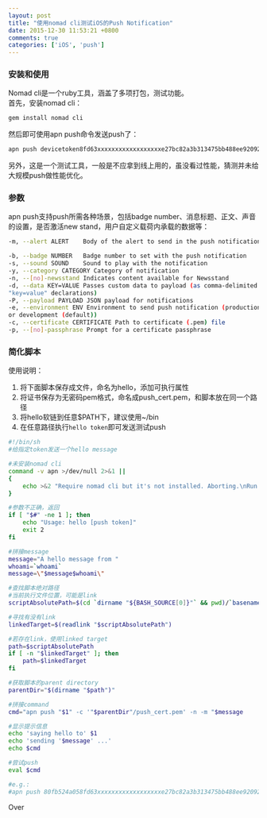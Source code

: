 ```yaml
---
layout: post
title: "使用nomad cli测试iOS的Push Notification"
date: 2015-12-30 11:53:21 +0800
comments: true
categories: ['iOS', 'push']
---
```


### 安装和使用 
Nomad cli是一个ruby工具，涵盖了多项打包，测试功能。  
首先，安装nomad cli：  
```bash
gem install nomad cli
```
然后即可使用apn push命令发送push了：  

```bash
apn push devicetoken8fd63xxxxxxxxxxxxxxxxxxe27bc82a3b313475bb488ee92092d3c -c push_cert.pem -n -m "A message from openthread"
```

<!--more-->

另外，这是一个测试工具，一般是不应拿到线上用的，虽没看过性能，猜测并未给大规模push做性能优化。  

### 参数

apn push支持push所需各种场景，包括badge number、消息标题、正文、声音的设置，是否激活new stand，用户自定义载荷内承载的数据等：  

```bash
-m, --alert ALERT    Body of the alert to send in the push notification

-b, --badge NUMBER   Badge number to set with the push notification 
-s, --sound SOUND    Sound to play with the notification 
-y, --category CATEGORY Category of notification 
-n, --[no]-newsstand Indicates content available for Newsstand 
-d, --data KEY=VALUE Passes custom data to payload (as comma-delimited
"key=value" declarations) 
-P, --payload PAYLOAD JSON payload for notifications 
-e, --environment ENV Environment to send push notification (production
or development (default)) 
-c, --certificate CERTIFICATE Path to certificate (.pem) file 
-p, --[no]-passphrase Prompt for a certificate passphrase 
```

### 简化脚本

使用说明：  
1. 将下面脚本保存成文件，命名为hello，添加可执行属性  
2. 将证书保存为无密码pem格式，命名成push_cert.pem，和脚本放在同一个路径  
3. 将hello软链到任意$PATH下，建议使用~/bin  
4. 在任意路径执行`hello token`即可发送测试push  

```bash
#!/bin/sh
#给指定token发送一个hello message

#未安装nomad cli
command -v apn >/dev/null 2>&1 || 
{ 
	echo >&2 "Require nomad cli but it's not installed. Aborting.\nRun 'gem install nomad cli' and try again"; exit 1; 
}

#参数不正确，返回
if [ "$#" -ne 1 ]; then
    echo "Usage: hello [push token]"
    exit 2
fi

#拼接message
message="A hello message from "
whoami=`whoami`
message=\"$message$whoami\"

#查找脚本绝对路径
#当前执行文件位置，可能是link
scriptAbsolutePath=$(cd `dirname "${BASH_SOURCE[0]}"` && pwd)/`basename "${BASH_SOURCE[0]}"`

#寻找有没有link
linkedTarget=$(readlink "$scriptAbsolutePath")

#若存在link，使用linked target
path=$scriptAbsolutePath
if [ -n "$linkedTarget" ]; then
	path=$linkedTarget
fi

#获取脚本的parent directory
parentDir="$(dirname "$path")"

#拼接command
cmd="apn push "$1" -c '"$parentDir"/push_cert.pem' -n -m "$message

#显示提示信息
echo 'saying hello to' $1
echo 'sending '$message' ...'
echo $cmd

#尝试push
eval $cmd 

#e.g.: 
#apn push 80fb524a058fd63xxxxxxxxxxxxxxxxxxe27bc82a3b313475bb488ee92092d3c -c push_cert.pem -n -m "A message from openthread"
```

Over